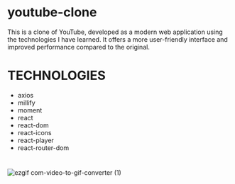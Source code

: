 # youtube-clone
This is a clone of YouTube, developed as a modern web application using the technologies I have learned. It offers a more user-friendly interface and improved performance compared to the original.
 
# TECHNOLOGIES
- axios
- millify
- moment
- react
- react-dom
- react-icons
- react-player
- react-router-dom
#

![ezgif com-video-to-gif-converter (1)](https://github.com/user-attachments/assets/13807403-fa09-41d2-889f-2714b6a77b55)
